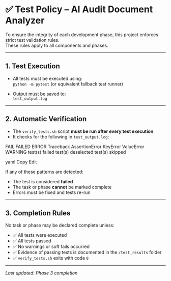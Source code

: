 # ✅ Test Policy – AI Audit Document Analyzer

To ensure the integrity of each development phase, this project enforces strict test validation rules.  
These rules apply to all components and phases.

---

## 1. Test Execution

- All tests must be executed using:  
  `python -m pytest` (or equivalent fallback test runner)

- Output must be saved to:  
  `test_output.log`

---

## 2. Automatic Verification

- The `verify_tests.sh` script **must be run after every test execution**
- It checks for the following in `test_output.log`:

FAIL
FAILED
ERROR
Traceback
AssertionError
KeyError
ValueError
WARNING
test(s) failed
test(s) deselected
test(s) skipped

yaml
Copy
Edit

If any of these patterns are detected:
- The test is considered **failed**
- The task or phase **cannot** be marked complete
- Errors must be fixed and tests re-run

---

## 3. Completion Rules

No task or phase may be declared complete unless:
- ✅ All tests were executed  
- ✅ All tests passed  
- ✅ No warnings or soft fails occurred  
- ✅ Evidence of passing tests is documented in the `/test_results` folder  
- ✅ `verify_tests.sh` exits with code `0`

---

_Last updated: Phase 3 completion_